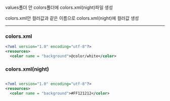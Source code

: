 values폴더 안 colors폴더에 colors.xml(night)파일 생성

colors.xml안 컬러값과 같은 이름으로 colors.xml(night)에 컬러값 생성

---------------
### colors.xml
```xml
<?xml version="1.0" encoding="utf-8"?>
<resources>
  <color name = "background">@color/white</color>
```

### colors.xml(night)
```xml

<?xml version="1.0" encoding="utf-8"?>
<resources>
  <color name = "background">#FF121212</color>
```
